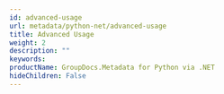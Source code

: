 ```yaml
---
id: advanced-usage
url: metadata/python-net/advanced-usage
title: Advanced Usage
weight: 2
description: ""
keywords: 
productName: GroupDocs.Metadata for Python via .NET
hideChildren: False
---
```

